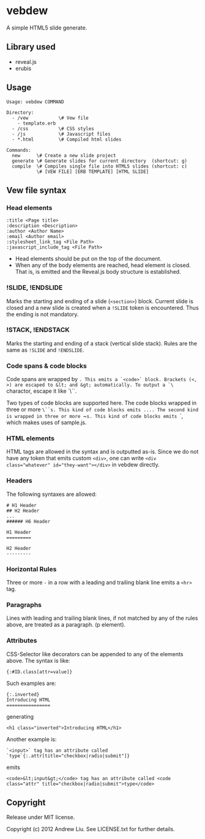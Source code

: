 # vebdew

A simple HTML5 slide generate.

## Library used
- reveal.js
- erubis

## Usage

```
Usage: vebdew COMMAND

Directory:
  - /vew           \# Vew file
    - template.erb
  - /css           \# CSS styles
  - /js            \# Javascript files
  - *.html         \# Compiled html slides

Commands:
  new      \# Create a new slide project
  generate \# Generate slides for current directory  (shortcut: g)
  compile  \# Compiles single file into HTML5 slides (shortcut: c)
           \# [VEW FILE] [ERB TEMPLATE] [HTML SLIDE]
```

## Vew file syntax

### Head elements

```
:title <Page title>
:description <Description>
:author <Author Name>
:email <Author email>
:stylesheet_link_tag <File Path>
:javascript_include_tag <File Path>
```

- Head elements should be put on the top of the document.
- When any of the body elements are reached, head element is closed. That is, </head> is emitted and the Reveal.js body structure is established.

### !SLIDE, !ENDSLIDE

Marks the starting and ending of a slide (`<section>`) block.
Current slide is closed and a new slide is created when a `!SLIDE` token is encountered. Thus the ending is not mandatory.

### !STACK, !ENDSTACK
Marks the starting and ending of a stack (vertical slide stack). Rules are the same as `!SLIDE` and `!ENDSLIDE`.

### Code spans & code blocks
Code spans are wrapped by ``. This emits a `<code>` block. Brackets (<, >) are escaped to &lt; and &gt; automatically. To output a `\`` charactor, escape it like `\\\``.

Two types of code blocks are supported here. The code blocks wrapped in three or more `\``s. This kind of code blocks emits `<code>...</code>`. The second kind is wrapped in three or more `~`s. This kind of code blocks emits `<script type="text/x-sample">...</script>`, which makes uses of sample.js.


### HTML elements
HTML tags are allowed in the syntax and is outputted as-is. Since we do not have any token that emits custom `<div>`, one can write `<div class="whatever" id="they-want"></div>` in vebdew directly.

### Headers
The following syntaxes are allowed:

```
# H1 Header
## H2 Header
...
###### H6 Header

H1 Header
=========

H2 Header
---------
```

### Horizontal Rules
Three or more `-` in a row with a leading and trailing blank line emits a `<hr>` tag.

### Paragraphs
Lines with leading and trailing blank lines, if not matched by any of the rules above, are treated as a paragraph. (p element).

### Attributes
CSS-Selector like decorators can be appended to any of the elements above. The syntax is like:
```
{:#ID.class[attr=value]}
```
Such examples are:
```
{:.inverted}
Introducing HTML
================
```
generating
```
<h1 class="inverted">Introducing HTML</h1>
```
Another example is:
```
`<input>` tag has an attribute called `type`{:.attr[title="checkbox|radio|submit"]}
```
emits
```
<code>&lt;input&gt;</code> tag has an attribute called <code class="attr" title="checkbox|radio|submit">type</code>
```

## Copyright

Release under MIT license.

Copyright (c) 2012 Andrew Liu. See LICENSE.txt for
further details.

